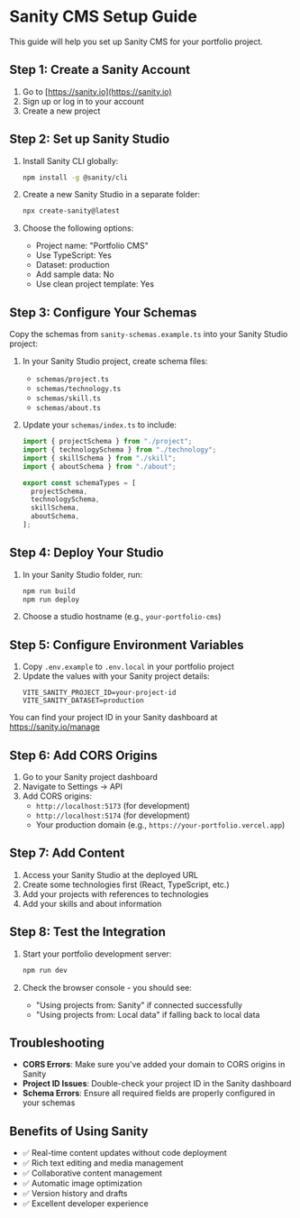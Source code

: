 # Sanity CMS Setup Guide

This guide will help you set up Sanity CMS for your portfolio project.

## Step 1: Create a Sanity Account

1. Go to [https://sanity.io](https://sanity.io)
2. Sign up or log in to your account
3. Create a new project

## Step 2: Set up Sanity Studio

1. Install Sanity CLI globally:

   ```bash
   npm install -g @sanity/cli
   ```

2. Create a new Sanity Studio in a separate folder:

   ```bash
   npx create-sanity@latest
   ```

3. Choose the following options:
   - Project name: "Portfolio CMS"
   - Use TypeScript: Yes
   - Dataset: production
   - Add sample data: No
   - Use clean project template: Yes

## Step 3: Configure Your Schemas

Copy the schemas from `sanity-schemas.example.ts` into your Sanity Studio project:

1. In your Sanity Studio project, create schema files:
   - `schemas/project.ts`
   - `schemas/technology.ts`
   - `schemas/skill.ts`
   - `schemas/about.ts`

2. Update your `schemas/index.ts` to include:

   ```typescript
   import { projectSchema } from "./project";
   import { technologySchema } from "./technology";
   import { skillSchema } from "./skill";
   import { aboutSchema } from "./about";

   export const schemaTypes = [
     projectSchema,
     technologySchema,
     skillSchema,
     aboutSchema,
   ];
   ```

## Step 4: Deploy Your Studio

1. In your Sanity Studio folder, run:

   ```bash
   npm run build
   npm run deploy
   ```

2. Choose a studio hostname (e.g., `your-portfolio-cms`)

## Step 5: Configure Environment Variables

1. Copy `.env.example` to `.env.local` in your portfolio project
2. Update the values with your Sanity project details:
   ```
   VITE_SANITY_PROJECT_ID=your-project-id
   VITE_SANITY_DATASET=production
   ```

You can find your project ID in your Sanity dashboard at https://sanity.io/manage

## Step 6: Add CORS Origins

1. Go to your Sanity project dashboard
2. Navigate to Settings → API
3. Add CORS origins:
   - `http://localhost:5173` (for development)
   - `http://localhost:5174` (for development)
   - Your production domain (e.g., `https://your-portfolio.vercel.app`)

## Step 7: Add Content

1. Access your Sanity Studio at the deployed URL
2. Create some technologies first (React, TypeScript, etc.)
3. Add your projects with references to technologies
4. Add your skills and about information

## Step 8: Test the Integration

1. Start your portfolio development server:

   ```bash
   npm run dev
   ```

2. Check the browser console - you should see:
   - "Using projects from: Sanity" if connected successfully
   - "Using projects from: Local data" if falling back to local data

## Troubleshooting

- **CORS Errors**: Make sure you've added your domain to CORS origins in Sanity
- **Project ID Issues**: Double-check your project ID in the Sanity dashboard
- **Schema Errors**: Ensure all required fields are properly configured in your schemas

## Benefits of Using Sanity

- ✅ Real-time content updates without code deployment
- ✅ Rich text editing and media management
- ✅ Collaborative content management
- ✅ Automatic image optimization
- ✅ Version history and drafts
- ✅ Excellent developer experience
